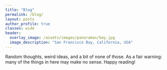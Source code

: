 ```yaml
---
title: "Blog"
permalink: /blog/
layout: posts
author_profile: true
classes: wide
header:
  overlay_image: /assets/images/panoramas/bay.jpg
  image_description: "San Francisco Bay, California, USA"
---
```


Random thoughts, weird ideas, and a bit of none of those. As a fair warning: many of the things in here may make no sense. Happy reading!
